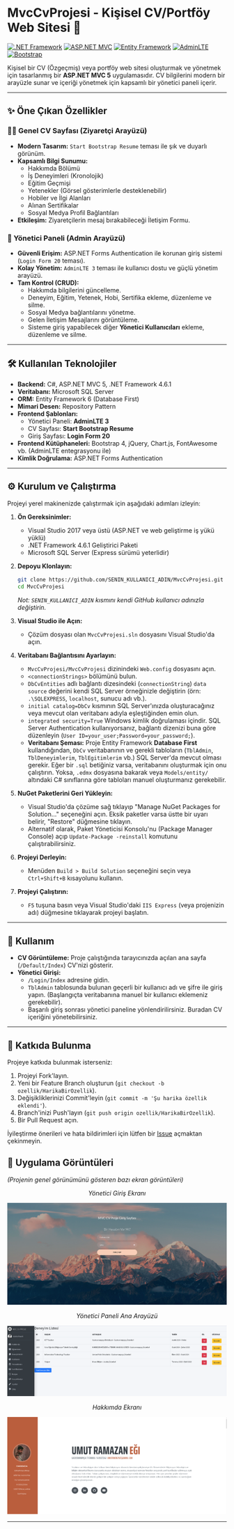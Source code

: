 # MvcCvProjesi - Kişisel CV/Portföy Web Sitesi 🚀

[![.NET Framework](https://img.shields.io/badge/.NET_Framework-4.6.1-blue.svg)](https://dotnet.microsoft.com/download/dotnet-framework/net461)
[![ASP.NET MVC](https://img.shields.io/badge/ASP.NET_MVC-5-purple.svg)](https://dotnet.microsoft.com/apps/aspnet/mvc)
[![Entity Framework](https://img.shields.io/badge/Entity_Framework-6-lightgrey.svg)](https://docs.microsoft.com/en-us/ef/)
[![AdminLTE](https://img.shields.io/badge/AdminLTE-3-blue.svg)](https://adminlte.io/)
[![Bootstrap](https://img.shields.io/badge/Bootstrap-4-purple.svg)](https://getbootstrap.com/)
<!-- [![Build Status](https://img.shields.io/travis/com/YOUR_USERNAME/MvcCvProjesi.svg?style=flat-square)](https://travis-ci.com/YOUR_USERNAME/MvcCvProjesi) --> <!-- CI/CD kurarsanız bu rozeti aktif edebilirsiniz -->

Kişisel bir CV (Özgeçmiş) veya portföy web sitesi oluşturmak ve yönetmek için tasarlanmış bir **ASP.NET MVC 5** uygulamasıdır. CV bilgilerini modern bir arayüzle sunar ve içeriği yönetmek için kapsamlı bir yönetici paneli içerir.

---

## ✨ Öne Çıkan Özellikler

### 👨‍💻 Genel CV Sayfası (Ziyaretçi Arayüzü)
*   **Modern Tasarım:** `Start Bootstrap Resume` teması ile şık ve duyarlı görünüm.
*   **Kapsamlı Bilgi Sunumu:**
    *   Hakkımda Bölümü
    *   İş Deneyimleri (Kronolojik)
    *   Eğitim Geçmişi
    *   Yetenekler (Görsel gösterimlerle desteklenebilir)
    *   Hobiler ve İlgi Alanları
    *   Alınan Sertifikalar
    *   Sosyal Medya Profil Bağlantıları
*   **Etkileşim:** Ziyaretçilerin mesaj bırakabileceği İletişim Formu.

### 🔐 Yönetici Paneli (Admin Arayüzü)
*   **Güvenli Erişim:** ASP.NET Forms Authentication ile korunan giriş sistemi (`Login Form 20` teması).
*   **Kolay Yönetim:** `AdminLTE 3` teması ile kullanıcı dostu ve güçlü yönetim arayüzü.
*   **Tam Kontrol (CRUD):**
    *   Hakkımda bilgilerini güncelleme.
    *   Deneyim, Eğitim, Yetenek, Hobi, Sertifika ekleme, düzenleme ve silme.
    *   Sosyal Medya bağlantılarını yönetme.
    *   Gelen İletişim Mesajlarını görüntüleme.
    *   Sisteme giriş yapabilecek diğer **Yönetici Kullanıcıları** ekleme, düzenleme ve silme.

---

## 🛠️ Kullanılan Teknolojiler

*   **Backend:** C#, ASP.NET MVC 5, .NET Framework 4.6.1
*   **Veritabanı:** Microsoft SQL Server
*   **ORM:** Entity Framework 6 (Database First)
*   **Mimari Desen:** Repository Pattern
*   **Frontend Şablonları:**
    *   Yönetici Paneli: **AdminLTE 3**
    *   CV Sayfası: **Start Bootstrap Resume**
    *   Giriş Sayfası: **Login Form 20**
*   **Frontend Kütüphaneleri:** Bootstrap 4, jQuery, Chart.js, FontAwesome vb. (AdminLTE entegrasyonu ile)
*   **Kimlik Doğrulama:** ASP.NET Forms Authentication

---

## ⚙️ Kurulum ve Çalıştırma

Projeyi yerel makinenizde çalıştırmak için aşağıdaki adımları izleyin:

1.  **Ön Gereksinimler:**
    *   Visual Studio 2017 veya üstü (ASP.NET ve web geliştirme iş yükü yüklü)
    *   .NET Framework 4.6.1 Geliştirici Paketi
    *   Microsoft SQL Server (Express sürümü yeterlidir)

2.  **Depoyu Klonlayın:**
    ```bash
    git clone https://github.com/SENIN_KULLANICI_ADIN/MvcCvProjesi.git
    cd MvcCvProjesi
    ```
    *Not: `SENIN_KULLANICI_ADIN` kısmını kendi GitHub kullanıcı adınızla değiştirin.*

3.  **Visual Studio ile Açın:**
    *   Çözüm dosyası olan `MvcCvProjesi.sln` dosyasını Visual Studio'da açın.

4.  **Veritabanı Bağlantısını Ayarlayın:**
    *   `MvcCvProjesi/MvcCvProjesi` dizinindeki `Web.config` dosyasını açın.
    *   `<connectionStrings>` bölümünü bulun.
    *   `DbCvEntities` adlı bağlantı dizesindeki (`connectionString`) `data source` değerini kendi SQL Server örneğinizle değiştirin (örn: `.\SQLEXPRESS`, `localhost`, sunucu adı vb.).
    *   `initial catalog=DbCv` kısmının SQL Server'ınızda oluşturacağınız veya mevcut olan veritabanı adıyla eşleştiğinden emin olun.
    *   `integrated security=True` Windows kimlik doğrulaması içindir. SQL Server Authentication kullanıyorsanız, bağlantı dizenizi buna göre düzenleyin (`User ID=your_user;Password=your_password;`).
    *   **Veritabanı Şeması:** Proje Entity Framework **Database First** kullandığından, `DbCv` veritabanının ve gerekli tabloların (`TblAdmin`, `TblDeneyimlerim`, `TblEgitimlerim` vb.) SQL Server'da mevcut olması gerekir. Eğer bir `.sql` betiğiniz varsa, veritabanını oluşturmak için onu çalıştırın. Yoksa, `.edmx` dosyasına bakarak veya `Models/entity/` altındaki C# sınıflarına göre tabloları manuel oluşturmanız gerekebilir.

5.  **NuGet Paketlerini Geri Yükleyin:**
    *   Visual Studio'da çözüme sağ tıklayıp "Manage NuGet Packages for Solution..." seçeneğini açın. Eksik paketler varsa üstte bir uyarı belirir, "Restore" düğmesine tıklayın.
    *   Alternatif olarak, Paket Yöneticisi Konsolu'nu (Package Manager Console) açıp `Update-Package -reinstall` komutunu çalıştırabilirsiniz.

6.  **Projeyi Derleyin:**
    *   Menüden `Build > Build Solution` seçeneğini seçin veya `Ctrl+Shift+B` kısayolunu kullanın.

7.  **Projeyi Çalıştırın:**
    *   `F5` tuşuna basın veya Visual Studio'daki `IIS Express` (veya projenizin adı) düğmesine tıklayarak projeyi başlatın.

---

## 🚀 Kullanım

*   **CV Görüntüleme:** Proje çalıştığında tarayıcınızda açılan ana sayfa (`/Default/Index`) CV'nizi gösterir.
*   **Yönetici Girişi:**
    *   `/Login/Index` adresine gidin.
    *   `TblAdmin` tablosunda bulunan geçerli bir kullanıcı adı ve şifre ile giriş yapın. (Başlangıçta veritabanına manuel bir kullanıcı eklemeniz gerekebilir).
    *   Başarılı giriş sonrası yönetici paneline yönlendirilirsiniz. Buradan CV içeriğini yönetebilirsiniz.

---

## 🤝 Katkıda Bulunma

Projeye katkıda bulunmak isterseniz:

1.  Projeyi Fork'layın.
2.  Yeni bir Feature Branch oluşturun (`git checkout -b ozellik/HarikaBirOzellik`).
3.  Değişikliklerinizi Commit'leyin (`git commit -m 'Şu harika özellik eklendi'`).
4.  Branch'inizi Push'layın (`git push origin ozellik/HarikaBirOzellik`).
5.  Bir Pull Request açın.

İyileştirme önerileri ve hata bildirimleri için lütfen bir [Issue](https://github.com/SENIN_KULLANICI_ADIN/MvcCvProjesi/issues) açmaktan çekinmeyin.
## 📸 Uygulama Görüntüleri

*(Projenin genel görünümünü gösteren bazı ekran görüntüleri)*
*<p align="center">Yönetici Giriş Ekranı</p>*
![Giriş Ekranı](https://github.com/umutramazanegi/McvCvProjesi/blob/main/Resimler/login.png?raw=true "Giriş Ekranı")
*<p align="center">Yönetici Paneli Ana Arayüzü</p>*
![Yönetici Arayüzü](https://github.com/umutramazanegi/McvCvProjesi/blob/main/Resimler/AdminGirisSayfasi.png?raw=true "Yönetici Arayüzü")
*<p align="center">Hakkımda Ekranı</p>*
![Hakkımda Ekranı](https://github.com/umutramazanegi/McvCvProjesi/blob/main/Resimler/Hakkimda.png?raw=true "Hakkımda Ekranı")

---
